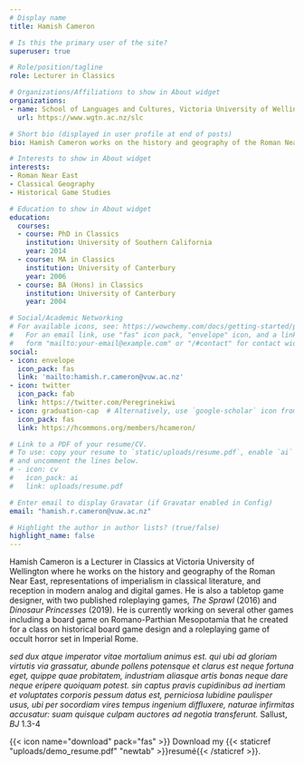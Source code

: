 ```yaml
---
# Display name
title: Hamish Cameron

# Is this the primary user of the site?
superuser: true

# Role/position/tagline
role: Lecturer in Classics

# Organizations/Affiliations to show in About widget
organizations:
- name: School of Languages and Cultures, Victoria University of Wellington
  url: https://www.wgtn.ac.nz/slc

# Short bio (displayed in user profile at end of posts)
bio: Hamish Cameron works on the history and geography of the Roman Near East, representations of imperialism in classical literature, and reception in modern analog and digital games. 

# Interests to show in About widget
interests:
- Roman Near East
- Classical Geography
- Historical Game Studies

# Education to show in About widget
education:
  courses:
  - course: PhD in Classics
    institution: University of Southern California
    year: 2014
  - course: MA in Classics
    institution: University of Canterbury
    year: 2006
  - course: BA (Hons) in Classics
    institution: University of Canterbury
    year: 2004

# Social/Academic Networking
# For available icons, see: https://wowchemy.com/docs/getting-started/page-builder/#icons
#   For an email link, use "fas" icon pack, "envelope" icon, and a link in the
#   form "mailto:your-email@example.com" or "/#contact" for contact widget.
social:
- icon: envelope
  icon_pack: fas
  link: 'mailto:hamish.r.cameron@vuw.ac.nz'
- icon: twitter
  icon_pack: fab
  link: https://twitter.com/Peregrinekiwi
- icon: graduation-cap  # Alternatively, use `google-scholar` icon from `ai` icon pack
  icon_pack: fas
  link: https://hcommons.org/members/hcameron/

# Link to a PDF of your resume/CV.
# To use: copy your resume to `static/uploads/resume.pdf`, enable `ai` icons in `params.toml`, 
# and uncomment the lines below.
# - icon: cv
#   icon_pack: ai
#   link: uploads/resume.pdf

# Enter email to display Gravatar (if Gravatar enabled in Config)
email: "hamish.r.cameron@vuw.ac.nz"

# Highlight the author in author lists? (true/false)
highlight_name: false
---
```


Hamish Cameron is a Lecturer in Classics at Victoria University of Wellington where he works on the history and geography of the Roman Near East, representations of imperialism in classical literature, and reception in modern analog and digital games. He is also a tabletop game designer, with two published roleplaying games, *The Sprawl* (2016) and *Dinosaur Princesses* (2019). He is currently working on several other games including a board game on Romano-Parthian Mesopotamia that he created for a class on historical board game design and a roleplaying game of occult horror set in Imperial Rome.

 *sed dux atque imperator vitae mortalium animus est. qui ubi ad gloriam virtutis via grassatur, abunde pollens potensque et clarus est neque fortuna eget, quippe quae probitatem, industriam aliasque artis bonas neque dare neque eripere quoiquam potest. sin captus pravis cupidinibus ad inertiam et voluptates corporis pessum datus est, perniciosa lubidine paulisper usus, ubi per socordiam vires tempus ingenium diffluxere, naturae infirmitas accusatur: suam quisque culpam auctores ad negotia transferunt.* Sallust, *BJ* 1.3-4

{{< icon name="download" pack="fas" >}} Download my {{< staticref "uploads/demo_resume.pdf" "newtab" >}}resumé{{< /staticref >}}.
